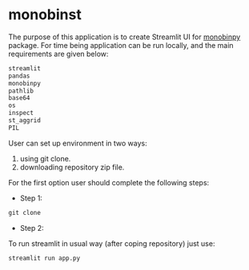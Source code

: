 # monobinst

The purpose of this application is to create Streamlit UI for [monobinpy](https://pypi.org/project/monobinpy) package.
For time being application can be run locally, and the main requirements are given below:
```cmd
streamlit
pandas
monobinpy
pathlib
base64
os
inspect
st_aggrid
PIL

``` 
User can set up environment in two ways:

1.   using git clone. 
2.   downloading repository zip file.

For the first option user should complete the following steps:

*   Step 1:
```cmd
git clone 

```
*   Step 2:

To run streamlit in usual way (after coping repository) just use:
```cmd
streamlit run app.py

```